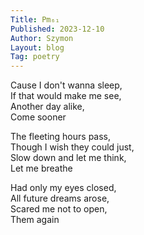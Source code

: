 ```yaml
---
Title: Pm₆₁  
Published: 2023-12-10
Author: Szymon  
Layout: blog  
Tag: poetry  
---
```

Cause I don't wanna sleep,  
If that would make me see,  
Another day alike,  
Come sooner  

The fleeting hours pass,  
Though I wish they could just,  
Slow down and let me think,  
Let me breathe  

Had only my eyes closed,  
All future dreams arose,  
Scared me not to open,  
Them again  